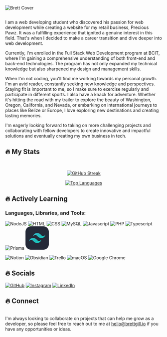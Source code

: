 <img src="https://github.com/breadscorner/breadscorner/assets/108560747/92c1f281-5c35-4ed4-81be-938b3a1ab049" alt="Brett Cover">

## 

I am a web developing student who discovered his passion for web development while creating a website for my retail business, Precious Pawz. It was a fulfilling experience that ignited a genuine interest in this field. That's when I decided to make a career transition and dive deeper into web development.

Currently, I'm enrolled in the Full Stack Web Development program at BCIT, where I'm gaining a comprehensive understanding of both front-end and back-end technologies. The program has not only expanded my technical knowledge but also sharpened my design and management skills.

When I'm not coding, you'll find me working towards my personal growth. I'm an avid reader, constantly seeking new knowledge and perspectives. Staying fit is important to me, so I make sure to exercise regularly and participate in different sports. I also have a knack for adventure. Whether it's hitting the road with my trailer to explore the beauty of Washington, Oregon, California, and Nevada, or embarking on international journeys to places like Belize or Europe, I love exploring new destinations and creating lasting memories.

I'm eagerly looking forward to taking on more challenging projects and collaborating with fellow developers to create innovative and impactful solutions and eventually creating my own business in tech.

  ## :fire: My Stats
  <br>
  <p align="center">
    <a href="https://git.io/streak-stats">
      <img src="http://github-readme-streak-stats.herokuapp.com?user=breadscorner&theme=dark&background=000000" alt="GitHub Streak" />
    </a>

<br>
<div align="center">
  <a href="https://github.com/anuraghazra/github-readme-stats">
    <img src="https://github-readme-stats.vercel.app/api/top-langs/?username=breadscorner&layout=compact&theme=vision-friendly-dark" alt="Top Languages" />
  </a>
</div>

## :fire: Actively Learning

### Languages, Libraries, and Tools:

<img src="https://github.com/breadscorner/breadscorner/assets/108560747/2a117fd5-35be-4f08-91c0-4dbbe2bdc87b" 
     alt="NodeJS"
     width="75" 
     height="75">
<img src="https://github.com/breadscorner/breadscorner/assets/108560747/5d69e0b0-0cc8-441e-9cf7-92a90eea668d" 
     alt="HTML"
     width="75" 
     height="75">
<img src="https://github.com/breadscorner/breadscorner/assets/108560747/0c7d3fa0-5102-4209-8a12-4047011643e4" 
     alt="CSS"
     width="75" 
     height="75">
<img src="https://github.com/breadscorner/breadscorner/assets/108560747/1a3edf49-ba0c-40a7-a0cf-f9fb979f5c39" 
     alt="MySQL"
     width="75" 
     height="75">
<img src="https://github.com/breadscorner/breadscorner/assets/108560747/1ddbd5ea-d451-4a0e-ab94-28a38933592a" 
     alt="Javascript"
     width="75" 
     height="75">
  <img src="https://github.com/breadscorner/breadscorner/assets/108560747/45a69e11-14ce-49b0-bf4d-8a6ea3b85173" 
     alt="PHP"
     width="75" 
     height="75">
  <img src="https://github.com/breadscorner/breadscorner/assets/108560747/7f0f35e2-5a98-4eae-b4a7-f2227ee35886" 
     alt="Typescript"
     width="75" 
     height="75">
  <img src="https://github.com/breadscorner/breadscorner/assets/108560747/721e0023-f5a7-4efe-8d8a-8e6a7d885e25" 
     alt="Prisma"
     width="75" 
     height="75">
  <img src="https://raw.githubusercontent.com/tandpfun/skill-icons/59059d9d1a2c092696dc66e00931cc1181a4ce1f/icons/TailwindCSS-Dark.svg" 
     alt="Tailwind CSS Logo"
     width="75" 
     height="75">

  ![Notion](https://img.shields.io/badge/Notion-000000?style=for-the-badge&logo=notion&logoColor=white)
  ![Obsidian](https://img.shields.io/badge/Obsidian-000000?style=for-the-badge&logo=obsidian&logoColor=white)
  ![Trello](https://img.shields.io/badge/Trello-000000?style=for-the-badge&logo=trello&logoColor=white)
  ![macOS](https://img.shields.io/badge/macOS-000000?style=for-the-badge&logo=apple&logoColor=white)
  ![Google Chrome](https://img.shields.io/badge/Google_Chrome-000000?style=for-the-badge&logo=google-chrome&logoColor=white)

## :fire: Socials

[![GitHub](https://img.shields.io/badge/GitHub-000000?style=for-the-badge&logo=github&logoColor=white)](https://www.facebook.com/brett.gill.986)
[![Instagram](https://img.shields.io/badge/Instagram-000000?style=for-the-badge&logo=instagram&logoColor=white)](https://www.instagram.com/bstevieg/)
[![LinkedIn](https://img.shields.io/badge/LinkedIn-000000?style=for-the-badge&logo=linkedin&logoColor=white)](https://www.linkedin.com/in/thebrettgill/)

## :fire: Connect

<br>I'm always looking to collaborate on projects that can help me grow as a developer, so please feel free to reach out to me at hello@brettgill.io if you have any opportunities or ideas.


